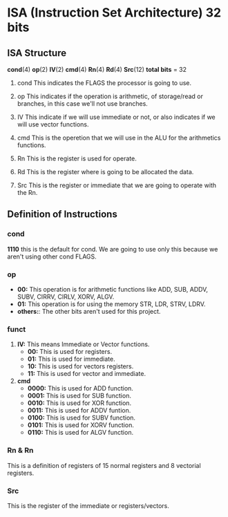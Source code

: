 # ISA (Instruction Set Architecture) 32 bits

## ISA Structure

**cond**(4) **op**(2) **IV**(2) **cmd**(4) **Rn**(4) **Rd**(4) **Src**(12)
**total bits** = 32

1. cond
   This indicates the FLAGS the processor is going to use.

2. op
   This indicates if the operation is arithmetic, of storage/read or branches, in this case we'll not use branches.

3. IV
   This indicate if we will use immediate or not, or also indicates if we will use vector functions.

4. cmd
   This is the operetion that we will use in the ALU for the arithmetics functions.

5. Rn
   This is the register is used for operate.

6. Rd
   This is the register where is going to be allocated the data.

7. Src
   This is the register or immediate that we are going to operate with the Rn.

## Definition of Instructions

### cond

**1110** this is the default for cond. We are going to use only this because we aren't using other cond FLAGS.

### op

- **00:**
  This operation is for arithmetic functions like ADD, SUB, ADDV, SUBV, CIRRV, CIRLV, XORV, ALGV.
- **01:**
  This operation is for using the memory STR, LDR, STRV, LDRV.
- **others:**:
  The other bits aren't used for this project.

### funct

1. **IV:**
   This means Immediate or Vector functions.
   - **00:**
     This is used for registers.
   - **01:**
     This is used for immediate.
   - **10:**
     This is used for vectors registers.
   - **11:**
     This is used for vector and immediate.
2. **cmd**
   - **0000:**
     This is used for ADD function.
   - **0001:**
     This is used for SUB function.
   - **0010:**
     This is used for XOR function.
   - **0011:**
     This is used for ADDV funtion.
   - **0100:**
     This is used for SUBV function.
   - **0101:**
     This is used for XORV function.
   - **0110:**
     This is used for ALGV function.

### **Rn** & **Rn**

This is a definition of registers of 15 normal registers and 8 vectorial registers.

### Src

This is the register of the immediate or registers/vectors.
